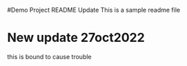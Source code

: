 #Demo Project README
Update
This is a sample readme file
# New update 27oct2022
this is bound to cause trouble